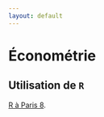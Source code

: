 ```yaml
---
layout: default
---
```



# Économétrie 
## Utilisation de `R`

[R à Paris 8](https://p8ecoge.github.io/rp8/).


